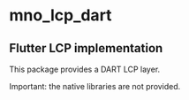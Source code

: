 # mno_lcp_dart

## Flutter LCP implementation

This package provides a DART LCP layer.

Important: the native libraries are not provided.
